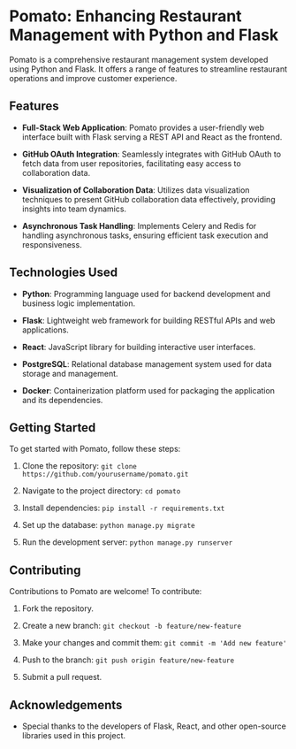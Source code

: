 # Pomato: Enhancing Restaurant Management with Python and Flask

Pomato is a comprehensive restaurant management system developed using Python and Flask. It offers a range of features to streamline restaurant operations and improve customer experience.

## Features

- **Full-Stack Web Application**: Pomato provides a user-friendly web interface built with Flask serving a REST API and React as the frontend.
  
- **GitHub OAuth Integration**: Seamlessly integrates with GitHub OAuth to fetch data from user repositories, facilitating easy access to collaboration data.
  
- **Visualization of Collaboration Data**: Utilizes data visualization techniques to present GitHub collaboration data effectively, providing insights into team dynamics.
  
- **Asynchronous Task Handling**: Implements Celery and Redis for handling asynchronous tasks, ensuring efficient task execution and responsiveness.

## Technologies Used

- **Python**: Programming language used for backend development and business logic implementation.
  
- **Flask**: Lightweight web framework for building RESTful APIs and web applications.
  
- **React**: JavaScript library for building interactive user interfaces.
  
- **PostgreSQL**: Relational database management system used for data storage and management.
  
- **Docker**: Containerization platform used for packaging the application and its dependencies.

## Getting Started

To get started with Pomato, follow these steps:

1. Clone the repository: `git clone https://github.com/yourusername/pomato.git`
  
2. Navigate to the project directory: `cd pomato`
  
3. Install dependencies: `pip install -r requirements.txt`
  
4. Set up the database: `python manage.py migrate`
  
5. Run the development server: `python manage.py runserver`

## Contributing

Contributions to Pomato are welcome! To contribute:

1. Fork the repository.
  
2. Create a new branch: `git checkout -b feature/new-feature`
  
3. Make your changes and commit them: `git commit -m 'Add new feature'`
  
4. Push to the branch: `git push origin feature/new-feature`
  
5. Submit a pull request.

## Acknowledgements

- Special thanks to the developers of Flask, React, and other open-source libraries used in this project.
